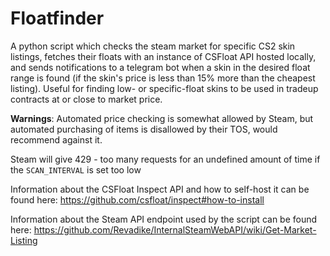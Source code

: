 # Floatfinder
A python script which checks the steam market for specific CS2 skin listings, fetches their floats with an instance of CSFloat API hosted locally, and sends notifications to a telegram bot when a skin in the desired float range is found (if the skin's price is less than 15% more than the cheapest listing). Useful for finding low- or specific-float skins to be used in tradeup contracts at or close to market price.

**Warnings**: 
Automated price checking is somewhat allowed by Steam, but automated purchasing of items is disallowed by their TOS, would recommend against it. 

Steam will give 429 - too many requests for an undefined amount of time if the `SCAN_INTERVAL` is set too low

Information about the CSFloat Inspect API and how to self-host it can be found here: https://github.com/csfloat/inspect#how-to-install

Information about the Steam API endpoint used by the script can be found here: https://github.com/Revadike/InternalSteamWebAPI/wiki/Get-Market-Listing
